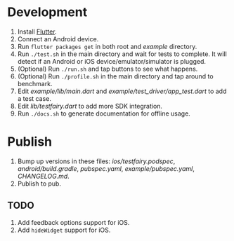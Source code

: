 # Development
1. Install [Flutter](https://flutter.io/docs).
2. Connect an Android device.
3. Run `flutter packages get` in both root and *example* directory.
4. Run `./test.sh` in the main directory and wait for tests to complete. It will detect if an Android or iOS device/emulator/simulator is plugged.
5. (Optional) Run `./run.sh` and tap buttons to see what happens.
6. (Optional) Run `./profile.sh` in the main directory and tap around to benchmark.
7. Edit *example/lib/main.dart* and *example/test_driver/app_test.dart* to add a test case.
8. Edit *lib/testfairy.dart* to add more SDK integration.
9. Run `./docs.sh` to generate documentation for offline usage.

# Publish
1. Bump up versions in these files: *ios/testfairy.podspec*, *android/build.gradle*, *pubspec.yaml*, *example/pubspec.yaml*, *CHANGELOG.md*.
2. Publish to pub.

## TODO
1. Add feedback options support for iOS.
2. Add `hideWidget` support for iOS.
